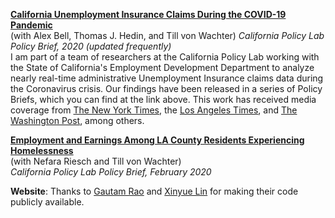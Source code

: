 __[California Unemployment Insurance Claims During the COVID-19 Pandemic](https://www.capolicylab.org/california-unemployment-insurance-claims-during-the-covid-19-pandemic/)__  
(with Alex Bell, Thomas J. Hedin, and Till von Wachter)
*California Policy Lab Policy Brief, 2020 (updated frequently)*      
I am part of a team of researchers at the California Policy Lab working with the State of California's Employment Development Department to analyze nearly real-time administrative Unemployment Insurance claims data during the Coronavirus crisis. Our findings have been released in a series of Policy Briefs, which you can find at the link above. This work has received media coverage from [The New York Times](https://www.nytimes.com/2020/09/16/business/economy/unemployment-claims-numbers.html), the [Los Angeles Times](https://www.latimes.com/business/story/2020-06-05/black-jobs-coronavirus), and [The Washington Post](https://www.washingtonpost.com/business/2020/04/30/weekly-jobless-claims-unemployment/), among others.

__[Employment and Earnings Among LA County Residents Experiencing Homelessness](https://www.capolicylab.org/employment-among-la-county-residents-experiencing-homelessness/)__   
(with Nefara Riesch and Till von Wachter)      
*California Policy Lab Policy Brief, February 2020*

__Website__: Thanks to [Gautam Rao](https://gautam-rao.com/) and [Xinyue Lin](https://xinyue-lin.com/) for making their code publicly available.
